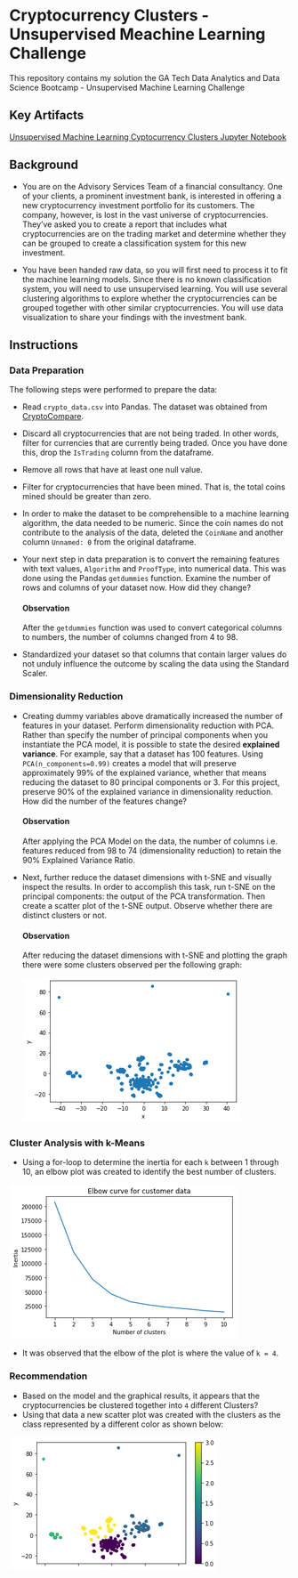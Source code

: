 # Cryptocurrency Clusters - Unsupervised Meachine Learning Challenge

This repository contains my solution the GA Tech Data Analytics and Data Science Bootcamp - Unsupervised Machine Learning Challenge

## Key Artifacts
[Unsupervised Machine Learning Cyptocurrency Clusters Jupyter Notebook](cypto_data.ipynb)

## Background

* You are on the Advisory Services Team of a financial consultancy. One of your clients, a prominent investment bank, is interested in offering a new cryptocurrency investment portfolio for its customers. The company, however, is lost in the vast universe of cryptocurrencies. They’ve asked you to create a report that includes what cryptocurrencies are on the trading market and determine whether they can be grouped to create a classification system for this new investment.

* You have been handed raw data, so you will first need to process it to fit the machine learning models. Since there is no known classification system, you will need to use unsupervised learning. You will use several clustering algorithms to explore whether the cryptocurrencies can be grouped together with other similar cryptocurrencies. You will use data visualization to share your findings with the investment bank.

## Instructions

### Data Preparation
The following steps were performed to prepare the data:

* Read `crypto_data.csv` into Pandas. The dataset was obtained from [CryptoCompare](https://min-api.cryptocompare.com/data/all/coinlist).

* Discard all cryptocurrencies that are not being traded. In other words, filter for currencies that are currently being traded. Once you have done this, drop the `IsTrading` column from the dataframe.

* Remove all rows that have at least one null value.

* Filter for cryptocurrencies that have been mined. That is, the total coins mined should be greater than zero.

* In order to make the dataset to be comprehensible to a machine learning algorithm, the data needed to be numeric. Since the coin names do not contribute to the analysis of the data, deleted the `CoinName` and another column `Unnamed: 0` from the original dataframe.

* Your next step in data preparation is to convert the remaining features with text values, `Algorithm` and `ProofType`, into numerical data. This was done using the Pandas `getdummies` function. Examine the number of rows and columns of your dataset now. How did they change? 
  #### Observation 
  After the `getdummies` function was used to convert categorical columns to numbers, the number of columns changed from 4 to 98. 

* Standardized your dataset so that columns that contain larger values do not unduly influence the outcome by scaling the data using the Standard Scaler.

### Dimensionality Reduction

* Creating dummy variables above dramatically increased the number of features in your dataset. Perform dimensionality reduction with PCA. Rather than specify the number of principal components when you instantiate the PCA model, it is possible to state the desired **explained variance**. For example, say that a dataset has 100 features. Using `PCA(n_components=0.99)` creates a model that will preserve approximately 99% of the explained variance, whether that means reducing the dataset to 80 principal components or 3. For this project, preserve 90% of the explained variance in dimensionality reduction. How did the number of the features change?

  #### Observation 
  After applying the PCA Model on the data, the number of columns i.e. features reduced from 98 to 74 (dimensionality reduction) to retain the 90% Explained Variance Ratio. 

* Next, further reduce the dataset dimensions with t-SNE and visually inspect the results. In order to accomplish this task, run t-SNE on the principal components: the output of the PCA transformation. Then create a scatter plot of the t-SNE output. Observe whether there are distinct clusters or not.

  #### Observation 
  After reducing the dataset dimensions with t-SNE and plotting the graph there were some clusters observed per the following graph:
  
  ![t-SNE Scatter Plot](tSNE_Clusters_Scatter_Plot.png)

### Cluster Analysis with k-Means

* Using a for-loop to determine the inertia for each `k` between 1 through 10, an elbow plot was created to identify the best number of clusters.

![KMeans_Elbow_Graph](KMeans_Elbow_Graph.png)

* It was observed that the  elbow of the plot is where the value of `k = 4`. 

### Recommendation

* Based on the model and the graphical results, it appears that the cryptocurrencies be clustered together into `4` different Clusters? 
* Using that data a new scatter plot was created with the clusters as the class represented by a different color as shown below:

 ![KMeans_Clusters_Scatter_Plot](KMeans_Clusters_Scatter_Plot.png)
